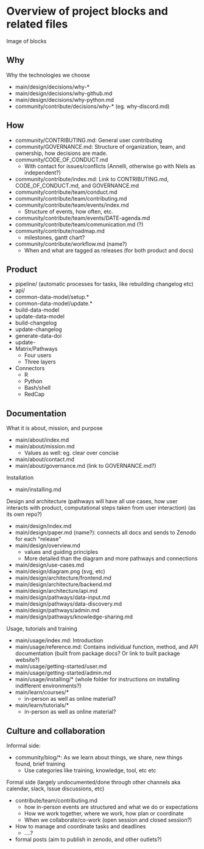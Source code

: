 # Overview of project blocks and related files

Image of blocks

## Why

Why the technologies we choose

-   main/design/decisions/why-\*
-   main/design/decisions/why-github.md
-   main/design/decisions/why-python.md
-   community/contribute/decisions/why-\* (eg. why-discord.md)

## How

-   community/CONTRIBUTING.md: General user contributing
-   community/GOVERNANCE.md: Structure of organization, team, and
    ownership, how decisions are made.
-   community/CODE_OF_CONDUCT.md
    -   With contact for issues/conflicts (Annelli, otherwise go with
        Niels as independent?)
-   community/contribute/index.md: Link to CONTRIBUTING.md,
    CODE_OF_CONDUCT.md, and GOVERNANCE.md
-   community/contribute/team/conduct.md
-   community/contribute/team/contributing.md
-   community/contribute/team/events/index.md
    -   Structure of events, how often, etc.
-   community/contribute/team/events/DATE-agenda.md
-   community/contribute/team/communication.md (?)
-   community/contribute/roadmap.md
    -   milestones, gantt chart?
-   community/contribute/workflow.md (name?)
    -   When and what are tagged as releases (for both product and docs)

## Product

-   pipeline/ (automatic processes for tasks, like rebuilding changelog
    etc)
-   api/
-   common-data-model/setup.\*
-   common-data-model/update.\*
-   build-data-model
-   update-data-model
-   build-changelog
-   update-changelog
-   generate-data-doi
-   update-
-   Matrix/Pathways
    -   Four users
    -   Three layers
-   Connectors
    -   R
    -   Python
    -   Bash/shell
    -   RedCap

## Documentation

What it is about, mission, and purpose

-   main/about/index.md
-   main/about/mission.md
    -   Values as well: eg. clear over concise
-   main/about/contact.md
-   main/about/governance.md (link to GOVERNANCE.md?)

Installation

-   main/installing.md

Design and architecture (pathways will have all use cases, how user
interacts with product, computational steps taken from user interaction)
(as its own repo?)

-   main/design/index.md
-   main/design/paper.md (name?): connects all docs and sends to Zenodo
    for each "release"
-   main/design/overview.md
    -   values and guiding principles
    -   More detailed than the diagram and more pathways and connections
-   main/design/use-cases.md
-   main/design/diagram.png (svg, etc)
-   main/design/architecture/frontend.md
-   main/design/architecture/backend.md
-   main/design/architecture/api.md
-   main/design/pathways/data-input.md
-   main/design/pathways/data-discovery.md
-   main/design/pathways/admin.md
-   main/design/pathways/knowledge-sharing.md

Usage, tutorials and training

-   main/usage/index.md: Introduction
-   main/usage/reference.md: Contains individual function, method, and
    API documentation (built from package docs? Or link to built package
    website?)
-   main/usage/getting-started/user.md
-   main/usage/getting-started/admin.md
-   main/usage/installing/\* (whole folder for instructions on
    installing indifferent environments?)
-   main/learn/courses/\*
    -   in-person as well as online material?
-   main/learn/tutorials/\*
    -   in-person as well as online material?

## Culture and collaboration

Informal side:

-   community/blog/\*: As we learn about things, we share, new things
    found, brief training
    -   Use categories like training, knowledge, tool, etc etc

Formal side (largely undocumented/done through other channels aka
calendar, slack, Issue discussions, etc)

-   contribute/team/contributing.md
    -   how in-person events are structured and what we do or
        expectations
    -   How we work together, where we work, how plan or coordinate
    -   When we collaborate/co-work (open session and closed session?)
-   How to manage and coordinate tasks and deadlines
    -   ....?
-   formal posts (aim to publish in zenodo, and other outlets?)
